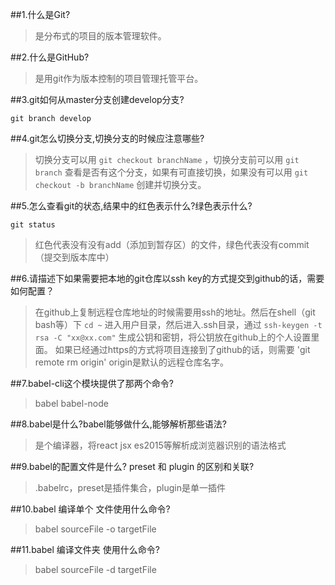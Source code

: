 ##1.什么是Git?
> 是分布式的项目的版本管理软件。

##2.什么是GitHub?
> 是用git作为版本控制的项目管理托管平台。

##3.git如何从master分支创建develop分支?
```
git branch develop
```

##4.git怎么切换分支,切换分支的时候应注意哪些?
> 切换分支可以用 `git checkout branchName` ，切换分支前可以用 `git branch` 查看是否有这个分支，如果有可直接切换，如果没有可以用 `git checkout -b branchName` 创建并切换分支。

##5.怎么查看git的状态,结果中的红色表示什么?绿色表示什么?
```
git status
```
> 红色代表没有没有add（添加到暂存区）的文件，绿色代表没有commit（提交到版本库中）

##6.请描述下如果需要把本地的git仓库以ssh key的方式提交到github的话，需要如何配置？
> 在github上复制远程仓库地址的时候需要用ssh的地址。然后在shell（git bash等）下 `cd ~` 进入用户目录，然后进入.ssh目录，通过 `ssh-keygen -t rsa -C "xx@xx.com"` 生成公钥和密钥，将公钥放在github上的个人设置里面。
> 如果已经通过https的方式将项目连接到了github的话，则需要 'git remote rm origin' origin是默认的远程仓库名字。

##7.babel-cli这个模块提供了那两个命令?
> babel babel-node

##8.babel是什么?babel能够做什么,能够解析那些语法?
> 是个编译器，将react jsx es2015等解析成浏览器识别的语法格式

##9.babel的配置文件是什么? preset 和 plugin 的区别和关联?
> .babelrc，preset是插件集合，plugin是单一插件

##10.babel 编译单个 文件使用什么命令?
> babel sourceFile -o targetFile

##11.babel 编译文件夹 使用什么命令?
> babel sourceFile -d targetFile